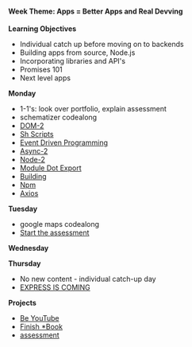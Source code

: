<h4 class="weektheme">Week Theme: Apps = Better Apps and Real Devving</h4>
  
**Learning Objectives**  
  * Individual catch up before moving on to backends  
  * Building apps from source, Node.js    
  * Incorporating libraries and API's  
  * Promises 101   
  * Next level apps  
  

**Monday**   
  * 1-1's:  look over portfolio, explain assessment
  * schematizer codealong
  * [DOM-2](https://github.com/jankeLearning/content-md/blob/master/frontend/04-DOM-2.md)  
  * [Sh Scripts](https://github.com/jankeLearning/content-md/blob/master/dev-knowledge/04-sh-scripts.md)  
  * [Event Driven Programming](https://github.com/jankeLearning/content-md/blob/master/programming-and-paradigms/04-event-driven-programming.md)  
  * [Async-2](https://github.com/jankeLearning/content-md/blob/master/js/04-async-2.md)  
  * [Node-2](https://github.com/jankeLearning/content-md/blob/master/node%2Bexpress/04-node-2.md)  
  * [Module Dot Export](https://github.com/jankeLearning/content-md/blob/master/js/04-module-dot-export.md)
  * [Building](https://github.com/jankeLearning/content-md/blob/master/dev-knowledge/04-packaging.md)  
  * [Npm](https://github.com/jankeLearning/content-md/blob/master/tools/04-npm.md)  
  * [Axios](https://github.com/jankeLearning/content-md/blob/master/npm-modules/04-axios.md) 

**Tuesday**  
  * google maps codealong
  * [Start the assessment](https://github.com/jankeLearning/assessments/tree/master/pre-node-codefromlasttime) 

**Wednesday**   


**Thursday**  
  * No new content - individual catch-up day 
  * [EXPRESS IS COMING](https://github.com/jankeLearning/content-md/blob/master/node%2Bexpress/04-express-is-coming.md)
  
**Projects**  
  * [Be YouTube](https://github.com/jankeLearning/projects/tree/master/04-be-you-tube)   
  * [Finish *Book](https://github.com/jankeLearning/projects/blob/master/star-book)  
  * [assessment](https://github.com/jankeLearning/assessments/tree/master/pre-node-assessment)
  
